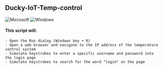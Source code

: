 ## Ducky-IoT-Temp-control
![Microsoft](https://img.shields.io/badge/Microsoft-0078D4?style=for-the-badge&logo=microsoft&logoColor=white) ![Windows](https://img.shields.io/badge/Windows-0078D6?style=for-the-badge&logo=windows&logoColor=white)
#### This script will:

    - Open the Run dialog (Windows key + R)
    - Open a web browser and navigate to the IP address of the temperature control system
    - Simulate keystrokes to enter a specific username and password into the login page
    - Simulate keystrokes to search for the word "login" on the page

